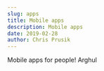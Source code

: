 ```yaml
---
slug: apps
title: Mobile apps
description: Mobile apps
date: 2019-02-28
author: Chris Prusik
---
```


Mobile apps for people! Arghul